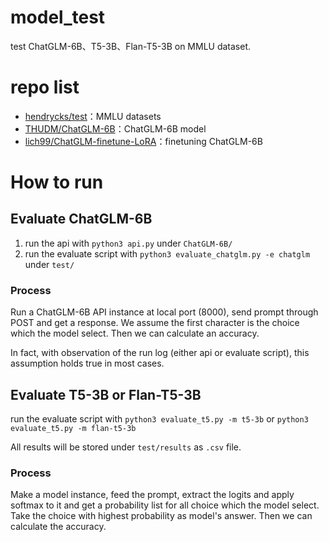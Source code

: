 # model_test

test ChatGLM-6B、T5-3B、Flan-T5-3B on MMLU dataset.

# repo list

- [hendrycks/test](https://github.com/hendrycks/test)：MMLU datasets
- [THUDM/ChatGLM-6B](https://github.com/THUDM/ChatGLM-6B)：ChatGLM-6B model
- [lich99/ChatGLM-finetune-LoRA](https://github.com/lich99/ChatGLM-finetune-LoRA)：finetuning ChatGLM-6B

# How to run

## Evaluate ChatGLM-6B

1. run the api with `python3 api.py` under `ChatGLM-6B/`
2. run the evaluate script with `python3 evaluate_chatglm.py -e chatglm` under `test/`

### Process

Run a ChatGLM-6B API instance at local port (8000), send prompt through POST and get a response. We assume the first character is the choice which the model select. Then we can calculate an accuracy.

In fact, with observation of the run log (either api or evaluate script), this assumption holds true in most cases.

## Evaluate T5-3B or Flan-T5-3B

run the evaluate script with `python3 evaluate_t5.py -m t5-3b` or `python3 evaluate_t5.py -m flan-t5-3b`

All results will be stored under `test/results` as `.csv` file.

### Process

Make a model instance, feed the prompt, extract the logits and apply softmax to it and get a probability list for all choice which the model select. Take the choice with highest probability as model's answer. Then we can calculate the accuracy.